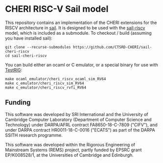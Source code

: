 # CHERI RISC-V Sail model
This repository contains an implementation of the CHERI extensions
for the RISCV architecture in [sail](http://github.com/rems-project/sail). It is designed to be used with the [sail-riscv](http://github.com/rems-project/sail-riscv)
model, which is included as a submodule. To checkout / build (assuming you have installed sail):
```
git clone --recurse-submodules https://github.com/CTSRD-CHERI/sail-cheri-riscv
cd sail-cheri-riscv
```
You can build either an ocaml or C emulator, or a special binary for use with [TestRIG](https://github.com/CTSRD-CHERI/TestRIG):
```
make ocaml_emulator/cheri_riscv_ocaml_sim_RV64
make c_emulator/cheri_riscv_sim_RV64
make c_emulator/cheri_riscv_rvfi_RV64
```


## Funding

This software was developed by SRI International and the University of
Cambridge Computer Laboratory (Department of Computer Science and
Technology) under DARPA/AFRL contract FA8650-18-C-7809 ("CIFV"), and
under DARPA contract HR0011-18-C-0016 ("ECATS") as part of the DARPA
SSITH research programme.

This software was developed within the Rigorous Engineering of
Mainstream Systems (REMS) project, partly funded by EPSRC grant
EP/K008528/1, at the Universities of Cambridge and Edinburgh.
